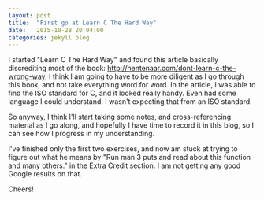 ```yaml
---
layout: post
title:  "First go at Learn C The Hard Way"
date:   2015-10-28 20:04:00
categories: jekyll blog
---
```


I started "Learn C The Hard Way" and found this article basically discrediting most of the book: http://hentenaar.com/dont-learn-c-the-wrong-way.
I think I am going to have to be more diligent as I go through this book, and not take everything word for word. In the article, I was able to find the ISO standard for C,
 and it looked really handy. Even had some language I could understand. I wasn't expecting that from an ISO standard.
 
 So anyway, I think I'll start taking some notes, and cross-referencing material as I go along, and hopefully I have time to record it in this blog, so I can see how I 
 progress in my understanding.
 
 I've finished only the first two exercises, and now am stuck at trying to figure out what he means by "Run man 3 puts and read about this function and many others." in the 
 Extra Credit section. I am not getting any good Google results on that.
 
 Cheers!


